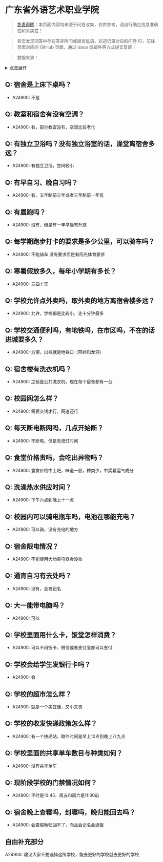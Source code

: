 # 广东省外语艺术职业学院

> [免责声明](https://colleges.chat/#_3)：本页面内容均来源于问卷收集，仅供参考，请自行确定信息准确性和真实性！

> 若您发现回答中存在答非所问或胡言乱语，欢迎记录对应的问卷 ID，前往页面对应的 GitHub 页面，通过 issue 或邮件等方式提交反馈！

> 数据来源：

<details><summary>点击展开</summary>
<ul>
<li>A24900: 匿名 (2024 年 06 月)</li>
</ul>
</details>

## Q: 宿舍是上床下桌吗？

- A24900: 不是

## Q: 教室和宿舍有没有空调？

- A24900: 有，部分教室没有，空调比较老化

## Q: 有独立卫浴吗？没有独立浴室的话，澡堂离宿舍多远？

- A24900: 有独立卫浴，空间较小

## Q: 有早自习、晚自习吗？

- A24900: 有，五年制前三年或者三年制前一年有

## Q: 有晨跑吗？

- A24900: 没有，但是有一年早操有升旗

## Q: 每学期跑步打卡的要求是多少公里，可以骑车吗？

- A24900: 不能骑车 没有要求但是有阳光体育要求

## Q: 寒暑假放多久，每年小学期有多长？

- A24900: 三四十天

## Q: 学校允许点外卖吗，取外卖的地方离宿舍楼多远？

- A24900: 允许，学校都是比较小，走十分钟最多

## Q: 学校交通便利吗，有地铁吗，在市区吗，不在的话进城要多久？

- A24900: 方便，出校就是地铁口（燕岭和龙洞）

## Q: 宿舍楼有洗衣机吗？

- A24900: 之前是公共洗衣机，现在每个宿舍都有一台

## Q: 校园网怎么样？

- A24900: 需要交钱才行，网速还行

## Q: 每天断电断网吗，几点开始断？

- A24900: 不断电，但是有熄灯时间

## Q: 食堂价格贵吗，会吃出异物吗？

- A24900: 食堂价格中上吧，味道一般，种类少，中奖看运气成分

## Q: 洗澡热水供应时间？

- A24900: 下午六点到晚上十一点

## Q: 校园内可以骑电瓶车吗，电池在哪能充电？

- A24900: 可以骑，没有充电的地方

## Q: 宿舍限电情况？

- A24900: 不能使用大功率电器会没收

## Q: 通宵自习有去处吗？

- A24900: 没有，会被记名

## Q: 大一能带电脑吗？

- A24900: 可以

## Q: 学校里面用什么卡，饭堂怎样消费？

- A24900: 可以不用饭卡，微信或者支付宝都可以支付

## Q: 学校会给学生发银行卡吗？

- A24900: 会

## Q: 学校的超市怎么样？

- A24900: 就是一个美宜佳，又小又贵

## Q: 学校的收发快递政策怎么样？

- A24900: 有一个快递站，取件时间是早上10点到晚上八九点

## Q: 学校里面的共享单车数目与种类如何？

- A24900: 没有共享单车

## Q: 现阶段学校的门禁情况如何？

- A24900: 平时是10:45，周五和周六是11:30前

## Q: 宿舍晚上查寝吗，封寝吗，晚归能回去吗？

- A24900: 会查寝晚归回不了，而且会记名会通报

## 自由补充部分

A24900: 建议大家不要选择这所学校，能去更好的学校就去更好的学校